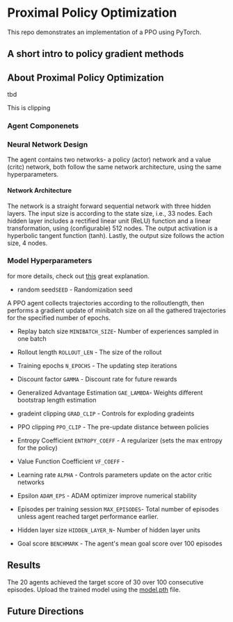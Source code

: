 # Proximal Policy Optimization 

This repo demonstrates an implementation of a PPO using PyTorch. 

## A short intro to policy gradient methods



## About Proximal Policy Optimization 

tbd 

This is clipping

### Agent Componenets

### Neural Network Design

The agent contains two networks- a policy (actor) network and a value (critc) network, both follow the same network architecture, using the same hyperparameters.

#### Network Architecture  
The network is a straight forward sequential network with three hidden layers.
The input size is according to the state size, i.e., 33 nodes. Each hidden layer includes a rectified linear unit (ReLU) function and a linear transformation, using (configurable) 512 nodes. 
The output activation is a hyperbolic tangent function (tanh). Lastly, the output size follows the action size, 4 nodes.

### Model Hyperparameters

for more details, check out [this](https://medium.com/aureliantactics/ppo-hyperparameters-and-ranges-6fc2d29bccbe) great explanation.

* random seed`SEED` -  Randomization seed

A PPO agent collects trajectories according to the rolloutlength, 
then performs a gradient update of minibatch size on all the gathered 
trajectories for the specified number of epochs.

* Replay batch size `MINIBATCH_SIZE`- Number of experiences sampled in one batch
* Rollout length `ROLLOUT_LEN` - The size of the rollout
* Training epochs `N_EPOCHS` - The updating step iterations

* Discount factor `GAMMA` - Discount rate for future rewards
* Generalized Advantage Estimation  `GAE_LAMBDA`- Weights different bootstrap length estimation
* gradeint clipping `GRAD_CLIP` - Controls for exploding gradeints
* PPO clipping `PPO_CLIP` - The pre-update distance between policies
* Entropy Coefficient `ENTROPY_COEFF` - A regularizer (sets the max entropy for the policy)
* Value Function Coefficient `VF_COEFF` - 

* Learning rate `ALPHA` - Controls parameters update on the actor critic networks
* Epsilon `ADAM_EPS` - ADAM optimizer improve numerical stability 

* Episodes per training session `MAX_EPISODES`- Total number of episodes unless agent reached target performance earlier.
* Hidden layer size `HIDDEN_LAYER_N`- Number of hidden layer units

* Goal score `BENCHMARK` - The agent's mean goal score over 100 episodes

## Results

The 20 agents achieved the target score of 30 over 100 consecutive episodes. Upload the trained model using the [model.pth](https://github.com/karnigili/ReinforcementLearning/blob/master/Udacity-Deep-RL/PPO/PPO.pth) file.



## Future Directions 

